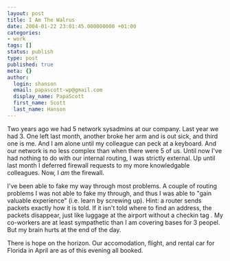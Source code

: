 ```yaml
---
layout: post
title: I Am The Walrus
date: 2004-01-22 23:01:45.000000000 +01:00
categories:
- work
tags: []
status: publish
type: post
published: true
meta: {}
author:
  login: shanson
  email: papascott-wp@gmail.com
  display_name: PapaScott
  first_name: Scott
  last_name: Hanson
---
```

<p>Two years ago we had 5 network sysadmins at our company. Last year we had 3. One left last month, another broke her arm and is out sick, and third one is me. And I am alone until my colleague can peck at a keyboard. And our network is no less complex than when there were 5 of us. Until now I've had nothing to do with our internal routing, I was strictly external. Up until last month I deferred firewall requests to my more knowledgable colleagues. Now, I <em>am</em> the firewall.</p>
<p>I've been able to fake my way through most problems. A couple of routing problems I was not able to fake my through, and thus I was able to "gain valuable experience" (i.e. learn by screwing up). Hint: a router sends packets exactly how it is told. If it isn't told where to find an address, the packets disappear, just like luggage at the airport without a checkin tag . My co-workers are at least sympathetic than I am covering bases for 3 peopel. But my brain hurts at the end of the day. </p>
<p>There is hope on the horizon. Our accomodation, flight, and rental car for Florida in April are as of this evening all booked.</p>
